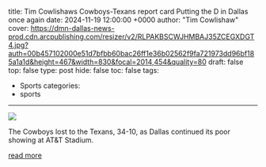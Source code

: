 title: Tim Cowlishaws Cowboys-Texans report card Putting the D in Dallas once again
date: 2024-11-19 12:00:00 +0000
author: "Tim Cowlishaw"
cover: https://dmn-dallas-news-prod.cdn.arcpublishing.com/resizer/v2/RLPAKBSCWJHMBAJ35ZCEGXDGT4.jpg?auth=00b457102000e51d7bfbb60bac26ff1e36b02562f9fa721973dd96bf185a1a1d&height=467&width=830&focal=2014,454&quality=80
draft: false
top: false
type: post
hide: false
toc: false
tags:
  - Sports
categories:
  - sports
---

![](https://dmn-dallas-news-prod.cdn.arcpublishing.com/resizer/v2/RLPAKBSCWJHMBAJ35ZCEGXDGT4.jpg?auth=00b457102000e51d7bfbb60bac26ff1e36b02562f9fa721973dd96bf185a1a1d&height=467&width=830&focal=2014,454&quality=80)

The Cowboys lost to the Texans, 34-10, as Dallas continued its poor showing at AT&T Stadium.

[read more](https://www.dallasnews.com/sports/cowboys/2024/11/19/tim-cowlishaws-cowboys-texans-report-card-putting-the-d-in-dallas-once-again/)
